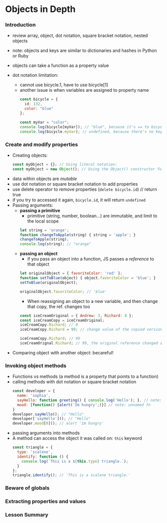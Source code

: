 # Objects in Depth

### Introduction
* review array, object, dot notation, square bracket notation, nested objects
* note: objects and keys are similar to dictionaries and hashes in Python or Ruby
* objects can take a function as a property value

* dot notation limitation:
  * cannot use bicycle.1, have to use bicycle[1]
  * another issue is when variables are assigned to property name
    ```js
    const bicycle = {
      id: 132,
      color: "blue"
    };

    const myVar = "color";
    console.log(bicycle[myVar]); // "blue", because it's == to bicycle["color"]
    console.log(bicycle.myVar); // undefined, because there's no key w/in bicycle named 'myVar'
    ```

### Create and modify properties
* Creating objects:
  ```js
  const myObject = {}; // Using literal notation:
  const myObject = new Object(); // Using the Object() constructor function:
  ```
* data within objects are *mutable*
* use dot notation or square bracket notation to add properties
* use delete operator to remove properties (`delete bicycle.id`) // return true
* if you try to accessed it again, `bicycle.id`, it will return `undefined`
* Passing arguments:
  * **passing a primitive**
    * primitive (string, number, boolean...) are immutable, and limit to the local scope
    ```js
    let string = 'orange';
    function changeToApple(string) { string = 'apple'; }
    changeToApple(string);
    console.log(string); // "orange"
    ```
  * **passing an object**
    * if you pass an object into a function, JS passes a *reference* to that object
    ```js
    let originalObject = { favoriteColor: 'red' };
    function setToBlue(object) { object.favoriteColor = 'blue'; }
    setToBlue(originalObject);

    originalObject.favoriteColor; // 'blue'
    ```
    * When reassigning an object to a new variable, and then change that copy, the ref. changes too
    ```js
    const iceCreamOriginal = { Andrew: 3, Richard: 8 };
    const iceCreamCopy = iceCreamOriginal;
    iceCreamCopy.Richard; // 8
    iceCreamCopy.Richard = 99; // change value of the copied version

    iceCreamCopy.Richard; // 99
    iceCreamOrignal.Richard; // 99, the original reference changed as well
    ```
* Comparing object with another object: becareful!

### Invoking object methods
* Functions vs methods (a method is a property that points to a function)
* calling methods with dot notation or square bracket notation
  ```js
  const developer = {
    name: 'sophia',
    sayHello: function greeting() { console.log('Hello'); }, // note: named fn
    mood: [function() {alert('Im hungry';)}] // note: unnamed fn
  }
  developer.sayHello(); // "Hello"
  developer['sayHello'](); // "Hello"
  developer.mood[0](); // alert 'Im hungry'
  ```
* passing arguments into methods
* A method can access the object it was called on: `this` keyword
  ```js
  const triangle = {
    type: 'scalene',
    identify: function () {
      console.log(`This is a ${this.type} triangle.`);
    }
  };
  triangle.identify(); // 'This is a scalene triangle.'
  ```

### Beware of globals

### Extracting properties and values

### Lesson Summary
